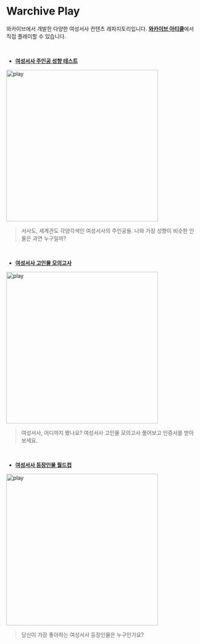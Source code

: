 # Warchive Play
와카이브에서 개발한 다양한 여성서사 컨텐츠 레파지토리입니다. [**와카이브 아티클**](https://article.womynarchive.com/)에서 직접 플레이할 수 있습니다.

<br />

- [**여성서사 주인공 성향 테스트**](https://play.womynarchive.com/womyn-character-test)

<img src="https://i.ibb.co/v4Qpsb8/mbti-cover.png" alt="play" width="400">

> 서사도, 세계관도 각양각색인 여성서사의 주인공들. 나와 가장 성향이 비슷한 인물은 과연 누구일까?

<br />

- [**여성서사 고인물 모의고사**](https://play.womynarchive.com/master-mock-exam)

<img src="https://article.womynarchive.com/play/exam_thumbnail.png" alt="play" width="400">

> 여성서사, 어디까지 봤나요? 여성서사 고인물 모의고사 풀어보고 인증서를 받아보세요.

<br />

- [**여성서사 등장인물 월드컵**](https://play.womynarchive.com/character-worldcup)

<img src="https://i.ibb.co/NyNnS5d/2-share-longthumb.png" alt="play" width="400">

> 당신이 가장 좋아하는 여성서사 등장인물은 누구인가요?

<br />
